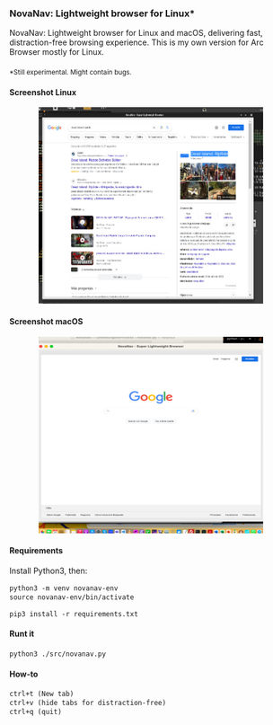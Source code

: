 ### NovaNav: Lightweight browser for Linux*
NovaNav: Lightweight browser for Linux and macOS, delivering fast, distraction-free browsing experience. This is my own version for Arc Browser mostly for Linux.

<sub>*Still experimental. Might contain bugs. </sub>

#### Screenshot Linux

<p align="center">
  <img src="./images/linux/shot-2024-02-25_03-30-42.jpg" alt="Screenshot" width="400" height="350">
</p>

#### Screenshot macOS

<p align="center">
  <img src="./images/macos/sshot-2.png" alt="Screenshot" width="400" height="350">
</p>

#### Requirements

Install Python3, then:

```
python3 -m venv novanav-env
source novanav-env/bin/activate
```

```
pip3 install -r requirements.txt
```

#### Runt it

```
python3 ./src/novanav.py
```

#### How-to

```
ctrl+t (New tab)
ctrl+v (hide tabs for distraction-free)
ctrl+q (quit)
```



